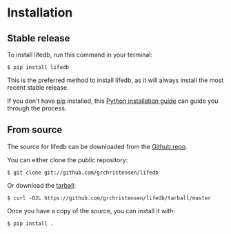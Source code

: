 # Installation

## Stable release

To install lifedb, run this command in your
terminal:

``` console
$ pip install lifedb
```

This is the preferred method to install lifedb, as it will always install the most recent stable release.

If you don't have [pip][] installed, this [Python installation guide][]
can guide you through the process.

## From source

The source for lifedb can be downloaded from
the [Github repo][].

You can either clone the public repository:

``` console
$ git clone git://github.com/grchristensen/lifedb
```

Or download the [tarball][]:

``` console
$ curl -OJL https://github.com/grchristensen/lifedb/tarball/master
```

Once you have a copy of the source, you can install it with:

``` console
$ pip install .
```

  [pip]: https://pip.pypa.io
  [Python installation guide]: http://docs.python-guide.org/en/latest/starting/installation/
  [Github repo]: https://github.com/%7B%7B%20cookiecutter.github_username%20%7D%7D/%7B%7B%20cookiecutter.project_slug%20%7D%7D
  [tarball]: https://github.com/%7B%7B%20cookiecutter.github_username%20%7D%7D/%7B%7B%20cookiecutter.project_slug%20%7D%7D/tarball/master
